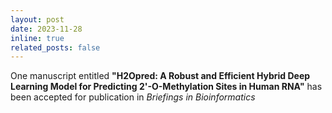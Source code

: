 ```yaml
---
layout: post
date: 2023-11-28
inline: true
related_posts: false
---
```


One manuscript entitled <b>"H2Opred: A Robust and Efficient Hybrid Deep Learning Model for Predicting 2'-O-Methylation Sites in Human RNA"</b> has been accepted for publication in <i>Briefings in Bioinformatics</i>